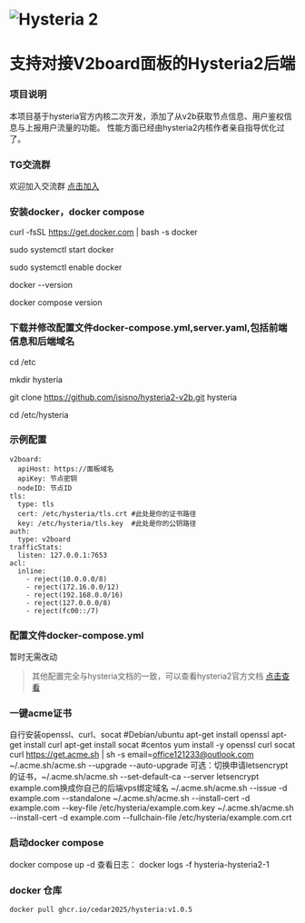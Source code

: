 # ![Hysteria 2](logo.svg)

# 支持对接V2board面板的Hysteria2后端

### 项目说明
本项目基于hysteria官方内核二次开发，添加了从v2b获取节点信息、用户鉴权信息与上报用户流量的功能。
性能方面已经由hysteria2内核作者亲自指导优化过了。

### TG交流群
欢迎加入交流群 [点击加入](https://t.me/+DcRt8AB2VbI2Yzc1)

### 安装docker，docker compose
curl -fsSL https://get.docker.com | bash -s docker

sudo systemctl start docker

sudo systemctl enable docker

docker --version

docker compose version

### 下载并修改配置文件docker-compose.yml,server.yaml,包括前端信息和后端域名
cd /etc

mkdir hysteria

git clone https://github.com/isisno/hysteria2-v2b.git hysteria

cd /etc/hysteria
### 示例配置
```
v2board:
  apiHost: https://面板域名 
  apiKey: 节点密钥
  nodeID: 节点ID
tls:
  type: tls
  cert: /etc/hysteria/tls.crt #此处是你的证书路径
  key: /etc/hysteria/tls.key  #此处是你的公钥路径
auth:
  type: v2board
trafficStats:
  listen: 127.0.0.1:7653
acl: 
  inline: 
    - reject(10.0.0.0/8)
    - reject(172.16.0.0/12)
    - reject(192.168.0.0/16)
    - reject(127.0.0.0/8)
    - reject(fc00::/7)
```
### 配置文件docker-compose.yml
暂时无需改动
> 其他配置完全与hysteria文档的一致，可以查看hysteria2官方文档 [点击查看](https://hysteria.network/zh/docs/getting-started/Installation/) 
### 一键acme证书
自行安装openssl、curl、socat
#Debian/ubuntu
apt-get install openssl
apt-get install curl
apt-get install socat
#centos
yum install -y openssl curl socat
curl https://get.acme.sh | sh -s email=office121233@outlook.com
~/.acme.sh/acme.sh --upgrade --auto-upgrade
可选：切换申请letsencrypt的证书，~/.acme.sh/acme.sh --set-default-ca --server letsencrypt
example.com换成你自己的后端vps绑定域名
~/.acme.sh/acme.sh --issue -d example.com --standalone
~/.acme.sh/acme.sh --install-cert -d example.com --key-file /etc/hysteria/example.com.key
~/.acme.sh/acme.sh --install-cert -d example.com --fullchain-file /etc/hysteria/example.com.crt

### 启动docker compose
docker compose up -d
查看日志：
docker logs -f hysteria-hysteria2-1
### docker 仓库
```
docker pull ghcr.io/cedar2025/hysteria:v1.0.5
```
